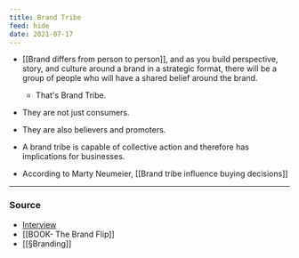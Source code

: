 ```yaml
---
title: Brand Tribe
feed: hide
date: 2021-07-17
---
```


- [[Brand differs from person to person]], and as you build perspective, story, and culture around a brand in a strategic format, there will be a group of people who will have a shared belief around the brand. 
	- That's Brand Tribe. 
- They are not just consumers. 
- They are also believers and promoters. 

- A brand tribe is capable of collective action and therefore has implications for businesses. 
- According to Marty Neumeier, [[Brand tribe influence buying decisions]]

--- 

### Source
-  [Interview](https://www.liquidagency.com/brand-exchange/the-brand-flip-by-marty-neumeier/)
- [[BOOK- The Brand Flip]]
- [[§Branding]]